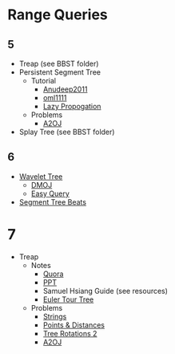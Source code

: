 # Range Queries

## 5

  * Treap (see BBST folder)
  * Persistent Segment Tree
    * Tutorial
      * [Anudeep2011](https://blog.anudeep2011.com/persistent-segment-trees-explained-with-spoj-problems/)
      * [oml1111](https://drive.google.com/file/d/0BwGLW04WRv0ITEZjRWlMSFc2bk0/view)
      * [Lazy Propogation](http://codeforces.com/blog/entry/47108?#comment-315047)
    * Problems
      * [A2OJ](https://a2oj.com/category?ID=651)
  * Splay Tree (see BBST folder)

## 6

  * [Wavelet Tree](http://codeforces.com/blog/entry/52854)
    * [DMOJ](https://dmoj.ca/problem/globexcup19s4)
    * [Easy Query](https://open.kattis.com/problems/easyquery)
  * [Segment Tree Beats](http://codeforces.com/blog/entry/57319)

# 7

  * Treap
    * Notes
      * [Quora](https://threads-iiith.quora.com/Treaps-One-Tree-to-Rule-em-all-Part-1)
      * [PPT](https://docs.google.com/presentation/d/14xgtdDWnIBwmJRAuIdZ8FvLZcX9uRxnNoGOGAQRDIvc/edit?usp=sharing)
      * Samuel Hsiang Guide (see resources)
      * [Euler Tour Tree](https://codeforces.com/blog/entry/18369)
    * Problems
      * [Strings](https://csacademy.com/contest/archive/task/strings/) [](181)
      * [Points & Distances](https://www.hackerearth.com/problem/algorithm/septembereasy-points-and-distances-d30d0e6b/description/) [](185)
      * [Tree Rotations 2](https://szkopul.edu.pl/problemset/problem/b0BM0al2crQBt6zovEtJfOc6/site/?key=statement) [](193)
      * [A2OJ](https://a2oj.com/category?ID=14)
